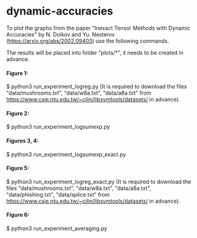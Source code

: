 # dynamic-accuracies

To plot the graphs from the paper 
"Inexact Tensor Methods with Dynamic Accuracies" by N. Doikov and Yu. Nesterov
(https://arxiv.org/abs/2002.09403) 
use the following commands.

The results will be placed into folder "plots/*", it needs to be created 
in advance.

#### Figure 1:
$ python3 run_experiment_logreg.py
(It is required to download the files 
    "data/mushrooms.txt", 
    "data/w8a.txt", 
    "data/a8a.txt"
from https://www.csie.ntu.edu.tw/~cjlin/libsvmtools/datasets/ in advance).

#### Figure 2:
$ python3 run_experiment_logsumexp.py

#### Figures 3, 4:
$ python3 run_experiment_logsumexp_exact.py

#### Figure 5:
$ python3 run_experiment_logreg_exact.py
(It is required to download the files 
    "data/mushrooms.txt", 
    "data/w8a.txt", 
    "data/a8a.txt",
    "data/phishing.txt",
    "data/splice.txt"
from https://www.csie.ntu.edu.tw/~cjlin/libsvmtools/datasets/ in advance).

#### Figure 6:
$ python3 run_experiment_averaging.py


